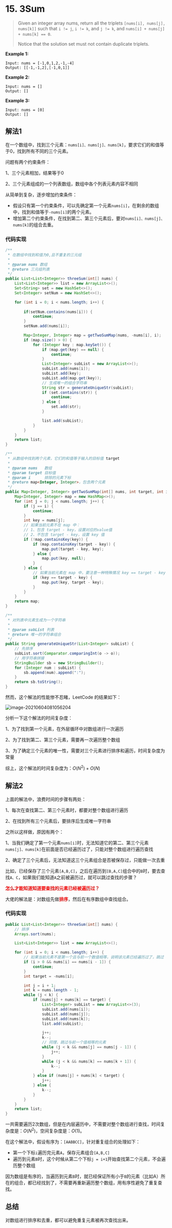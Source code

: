 # 15. 3Sum

> Given an integer array nums, return all the triplets `[nums[i], nums[j], nums[k]]` such that `i != j`, `i != k`, and `j != k`, and `nums[i] + nums[j] + nums[k] == 0`.
>
> Notice that the solution set must not contain duplicate triplets.

**Example 1:**

```
Input: nums = [-1,0,1,2,-1,-4]
Output: [[-1,-1,2],[-1,0,1]]
```

**Example 2:**

```
Input: nums = []
Output: []
```

**Example 3:**

```
Input: nums = [0]
Output: []
```

## 解法1

在一个数组中，找到三个元素：`nums[i]、nums[j]、nums[k]`，要求它们的和值等于0，找到所有不同的三个元素。

问题有两个约束条件：

1、三个元素相加，结果等于0

2、三个元素组成的一个列表数组，数组中各个列表元素内容不相同

从简单到复杂，逐步增加约束条件：

* 假设只有第一个约束条件，可以先确定第一个元素`nums[i]`，在剩余的数组中，找到和值等于`-nums[i]`的两个元素。
* 增加第二个约束条件，在找到第二、第三个元素后，要对`nums[i]、nums[j]、nums[k]`的组合去重。

### 代码实现

```java
/**
 * 在数组中找到和值为0,且不重复的三元组
 *
 * @param nums 数组
 * @return 三元组列表
 */
public List<List<Integer>> threeSum(int[] nums) {
    List<List<Integer>> list = new ArrayList<>();
    Set<String> set = new HashSet<>();
    Set<Integer> setNum = new HashSet<>();

    for (int i = 0; i < nums.length; i++) {
        
        if(setNum.contains(nums[i])) {
            continue;
        }
        setNum.add(nums[i]);

        Map<Integer, Integer> map = getTwoSumMap(nums, -nums[i], i);
        if (map.size() > 0) {
            for (Integer key : map.keySet()) {
                if (map.get(key) == null) {
                    continue;
                }
                List<Integer> subList = new ArrayList<>();
                subList.add(nums[i]);
                subList.add(key);
                subList.add(map.get(key));
                // 生成唯一的组合字符串
                String str = generateUniqueStr(subList);
                if (set.contains(str)) {
                    continue;
                } else {
                    set.add(str);
                }

                list.add(subList);
            }
        }
    }
    return list;
}

/**
 * 从数组中找到两个元素，它们的和值等于输入的目标值 target
 *
 * @param nums   数组
 * @param target 目标值
 * @param i      排除的元素下标
 * @return map<Integer, Integer>，包含两个元素
 */
public Map<Integer, Integer> getTwoSumMap(int[] nums, int target, int i) {
    Map<Integer, Integer> map = new HashMap<>();
    for (int j = 0; j < nums.length; j++) {
        if (j == i) {
            continue;
        }
        int key = nums[j];
        // 如果当前元素不在 map 中：
        // 1、包含 target - key，设置对应的value值
        // 2、不包含 target - key，设置 key 值
        if (!map.containsKey(key)) {
            if (map.containsKey(target - key)) {
                map.put(target - key, key);
            } else {
                map.put(key, null);
            }
        } else {
            // 如果当前元素在 map 中，要注意一种特殊情况 key == target - key
            if (key == target - key) {
                map.put(key, target - key);
            }
        }
    }
    return map;
}

/**
 * 对列表中元素生成为一个字符串
 *
 * @param subList 列表
 * @return 唯一的字符串组合
 */
public String generateUniqueStr(List<Integer> subList) {
    // 先排序
    subList.sort(Comparator.comparingInt(o -> o));
    // 用字符串拼接
    StringBuilder sb = new StringBuilder();
    for (Integer num : subList) {
        sb.append(num).append(":");
    }
    return sb.toString();
}
```

然而，这个解法的性能惨不忍睹，LeetCode 的结果如下：

![image-20210604081056204](https://github.com/ShiMengjie/LeetCode/blob/master/pictures/question_15.png)

分析一下这个解法的时间复杂度：

1、为了找到第一个元素，在外层循环中对数组进行一次遍历

2、为了找到第二、第三个元素，需要再一次遍历整个数组

3、为了确定三个元素的唯一性，需要对三个元素进行排序和遍历，时间复杂度为常量

综上，这个解法的时间复杂度为：$O(N^2) + O(N)$

## 解法2

上面的解法中，浪费时间的步骤有两处：

1、每次在查找第二、第三个元素时，都要对整个数组进行遍历

2、在找到所有三个元素后，要排序后生成唯一字符串

之所以这样做，原因有两个：

1、当我们确定了第一个元素`nums[i]`时，无法知道它的第二、第三个元素`nums[j]、nums[k]`在前面是否已经遍历过了，只能对整个数组进行遍历查找

2、确定了三个元素后，无法知道这三个元素组合是否被保存过，只能做一次去重

比如，已经保存了三个元素`[A,B,C]`，之后在遍历到`[B,A,C]`组合中的`B`时，要去查找`A、C`，如果我们能知道`A`之前被遍历过，就可以跳过查找的步骤？

<font color=ff0000>**怎么才能知道知道要查找的元素已经被遍历过？**</font>

大佬的解法是：对数组先做<font color=ff0000>**排序**</font>，然后在有序数组中查找组合。

### 代码实现

```java
public List<List<Integer>> threeSum(int[] nums) {
    // 排序
    Arrays.sort(nums);

    List<List<Integer>> list = new ArrayList<>();

    for (int i = 0; i < nums.length; i++) {
        // 如果当前元素不是第一个且与前一个数值相等，说明该元素已经遍历过了，跳过
        if (i > 0 && nums[i] == nums[i - 1]) {
            continue;
        }
        int target = -nums[i];

        int j = i + 1;
        int k = nums.length - 1;
        while (j < k) {
            if (nums[j] + nums[k] == target) {
                List<Integer> subList = new ArrayList<>(3);
                subList.add(nums[i]);
                subList.add(nums[j]);
                subList.add(nums[k]);
                list.add(subList);

                j++;
                k--;
                // 同理，跳过与前一个值相等的元素
                while (j < k && nums[j] == nums[j - 1]) {
                    j++;
                }
                while (j < k && nums[k] == nums[k + 1]) {
                    k--;
                }
            } else if (nums[j] + nums[k] < target) {
                j++;
            } else {
                k--;
            }
        }
    }
    return list;
}
```

一共需要遍历2次数组，但是在内层遍历中，不需要对整个数组进行查找，时间复杂度是：$O(N^2)$，空间复杂度是：$O(1)$。

在这个解法中，假设有序为：`[AABBCC]`，针对重复组合的处理如下：

* 第一个下标`i`遍历完元素`A`，保存元素组合`[A,B,C]`
* 遍历到元素`B`时，这个时候从第二个下标`j = i+1`开始查找第二个元素，不会遍历整个数组

因为数组是有序的，当遍历到元素`B`时，就已经保证所有小于`B`的元素（比如A）所在的组合，都已经找到了，不需要再重新遍历整个数组，用有序性避免了重复查找。

## 总结

对数组进行排序和去重，都可以避免重复元素被再次查找出来。
